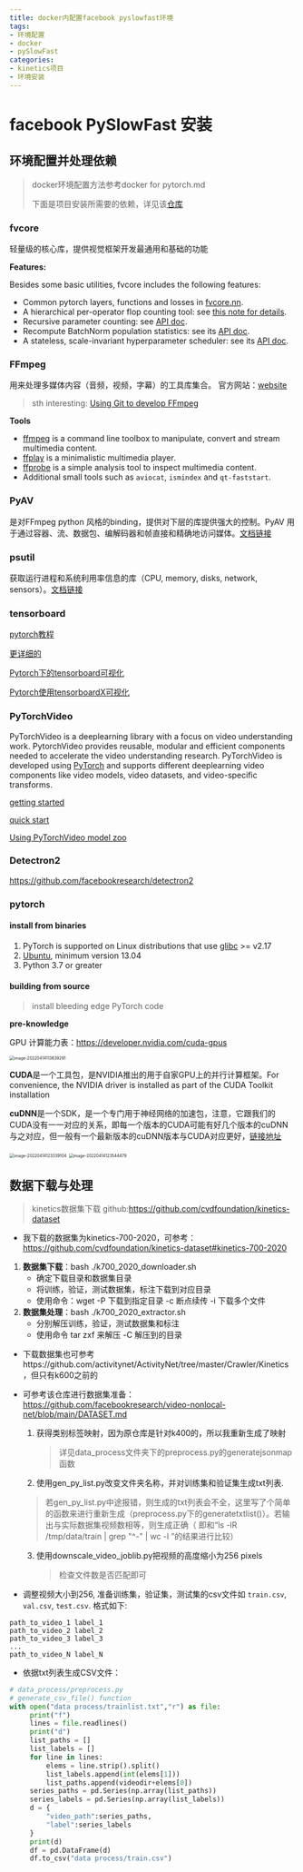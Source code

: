 ```yaml
---
title: docker内配置facebook pyslowfast环境
tags: 
- 环境配置
- docker
- pySlowFast
categories:
- kinetics项目
- 环境安装
---
```


# facebook PySlowFast 安装

## 环境配置并处理依赖

> docker环境配置方法参考docker for pytorch.md
>
> 下面是项目安装所需要的依赖，详见该[仓库](https://github.com/facebookresearch/SlowFast)

### fvcore

轻量级的核心库，提供视觉框架开发最通用和基础的功能

**Features:**

Besides some basic utilities, fvcore includes the following features:

- Common pytorch layers, functions and losses in [fvcore.nn](https://github.com/facebookresearch/fvcore/blob/main/fvcore/nn).
- A hierarchical per-operator flop counting tool: see [this note for details](https://github.com/facebookresearch/fvcore/blob/main/docs/flop_count.md).
- Recursive parameter counting: see [API doc](https://detectron2.readthedocs.io/en/latest/modules/fvcore.html#fvcore.nn.parameter_count).
- Recompute BatchNorm population statistics: see its [API doc](https://detectron2.readthedocs.io/en/latest/modules/fvcore.html#fvcore.nn.update_bn_stats).
- A stateless, scale-invariant hyperparameter scheduler: see its [API doc](https://detectron2.readthedocs.io/en/latest/modules/fvcore.html#fvcore.common.param_scheduler.ParamScheduler).

### FFmpeg

用来处理多媒体内容（音频，视频，字幕）的工具库集合。 官方网站：[website](https://ffmpeg.org/)

> sth interesting: [Using Git to develop FFmpeg](https://ffmpeg.org/git-howto.html)

**Tools**

- [ffmpeg](https://ffmpeg.org/ffmpeg.html) is a command line toolbox to manipulate, convert and stream multimedia content.
- [ffplay](https://ffmpeg.org/ffplay.html) is a minimalistic multimedia player.
- [ffprobe](https://ffmpeg.org/ffprobe.html) is a simple analysis tool to inspect multimedia content.
- Additional small tools such as `aviocat`, `ismindex` and `qt-faststart`.

### PyAV

是对FFmpeg python 风格的binding，提供对下层的库提供强大的控制。PyAV 用于通过容器、流、数据包、编解码器和帧直接和精确地访问媒体。[文档链接](https://pyav.org/docs/stable/)

### psutil

获取运行进程和系统利用率信息的库（CPU, memory, disks, network, sensors）。[文档链接](https://psutil.readthedocs.io/en/latest/)

### tensorboard

[pytorch教程](https://pytorch.org/docs/stable/tensorboard.html?highlight=tensorboard)

[更详细的](https://www.tensorflow.org/tensorboard/get_started)

[Pytorch下的tensorboard可视化](https://zhuanlan.zhihu.com/p/143809933)

[Pytorch使用tensorboardX可视化](https://www.jianshu.com/p/46eb3004beca)

### PyTorchVideo

PyTorchVideo is a deeplearning library with a focus on video understanding work. PytorchVideo provides reusable, modular and efficient components needed to accelerate the video understanding research. PyTorchVideo is developed using [PyTorch](https://pytorch.org/) and supports different deeplearning video components like video models, video datasets, and video-specific transforms.

[getting started](https://pytorchvideo.org/docs/tutorial_overview)

[quick start](https://pytorchvideo.org/#quickstart)

[Using PyTorchVideo model zoo](https://github.com/facebookresearch/pytorchvideo/blob/main/docs/source/model_zoo.md)

### Detectron2

https://github.com/facebookresearch/detectron2

### pytorch

#### install from binaries

1. PyTorch is supported on Linux distributions that use [glibc](https://www.gnu.org/software/libc/) >= v2.17
2. [Ubuntu](https://www.ubuntu.com/download/desktop), minimum version 13.04
3. Python 3.7 or greater

#### building from source

>  install bleeding edge PyTorch code

**pre-knowledge**

GPU 计算能力表：https://developer.nvidia.com/cuda-gpus

<img src="C:\Users\sixwa\AppData\Roaming\Typora\typora-user-images\image-20220414113639291.png" alt="image-20220414113639291" style="zoom:50%;" />

**CUDA**是一个工具包，是NVIDIA推出的用于自家GPU上的并行计算框架。For convenience, the NVIDIA driver is installed as part of the CUDA Toolkit installation

**cuDNN**是一个SDK，是一个专门用于神经网络的加速包，注意，它跟我们的CUDA没有一一对应的关系，即每一个版本的CUDA可能有好几个版本的cuDNN与之对应，但一般有一个最新版本的cuDNN版本与CUDA对应更好，[链接地址](https://developer.nvidia.com/rdp/cudnn-archive)

<img src="https://raw.githubusercontent.com/coelien/image-hosting/master/img/202204141233189.png" alt="image-20220414123339104" style="zoom: 50%;" />

<img src="https://raw.githubusercontent.com/coelien/image-hosting/master/img/202204141235527.png" alt="image-20220414123544479" style="zoom:50%;" />



## 数据下载与处理

>kinetics数据集下载 github:https://github.com/cvdfoundation/kinetics-dataset

- 我下载的数据集为kinetics-700-2020，可参考：https://github.com/cvdfoundation/kinetics-dataset#kinetics-700-2020

1. **数据集下载**：bash ./k700_2020_downloader.sh
   - 确定下载目录和数据集目录
   - 将训练，验证，测试数据集，标注下载到对应目录
   - 使用命令：wget -P 下载到指定目录 -c 断点续传 -i 下载多个文件
2. **数据集处理**：bash ./k700_2020_extractor.sh
   - 分别解压训练，验证，测试数据集和标注
   - 使用命令 tar zxf 来解压 -C 解压到的目录

- 下载数据集也可参考https://github.com/activitynet/ActivityNet/tree/master/Crawler/Kinetics，但只有k600之前的
- 可参考该仓库进行数据集准备：https://github.com/facebookresearch/video-nonlocal-net/blob/main/DATASET.md

  1. 获得类别标签映射，因为原仓库是针对k400的，所以我重新生成了映射

     > 详见data_process文件夹下的preprocess.py的generatejsonmap函数

  2.  使用gen_py_list.py改变文件夹名称，并对训练集和验证集生成txt列表.

     > 若gen_py_list.py中途报错，则生成的txt列表会不全，这里写了个简单的函数来进行重新生成（preprocess.py下的generatetxtlist()）。若输出与实际数据集视频数相等，则生成正确（ 即和“ls -lR /tmp/data/train | grep "^-" | wc -l ”的结果进行比较）

  3. 使用downscale_video_joblib.py把视频的高度缩小为256 pixels

     > 检查文件数是否匹配即可

- 调整视频大小到256, 准备训练集，验证集，测试集的csv文件如 `train.csv`, `val.csv`, `test.csv`. 格式如下:
```
path_to_video_1 label_1
path_to_video_2 label_2
path_to_video_3 label_3
...
path_to_video_N label_N
```
- 依据txt列表生成CSV文件：

```python
# data_process/preprocess.py
# generate_csv_file() function
with open("data process/trainlist.txt","r") as file:
     print("f")
     lines = file.readlines()
     print("d")
     list_paths = []
     list_labels = []
     for line in lines:
         elems = line.strip().split()
         list_labels.append(int(elems[1]))
         list_paths.append(videodir+elems[0])
     series_paths = pd.Series(np.array(list_paths))
     series_labels = pd.Series(np.array(list_labels))
     d = {
         "video_path":series_paths,
         "label":series_labels
     }
     print(d)
     df = pd.DataFrame(d)
     df.to_csv("data process/train.csv")
```

